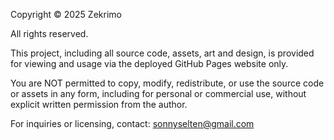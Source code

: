 Copyright © 2025 Zekrimo

All rights reserved.

This project, including all source code, assets, art and design, is provided for viewing and usage via the deployed GitHub Pages website only.

You are NOT permitted to copy, modify, redistribute, or use the source code or assets in any form, including for personal or commercial use, without explicit written permission from the author.

For inquiries or licensing, contact: sonnyselten@gmail.com


